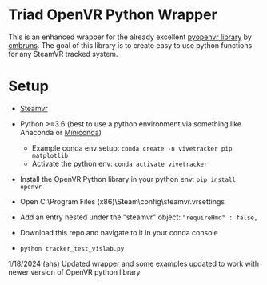 # Triad OpenVR Python Wrapper

This is an enhanced wrapper for the already excellent [pyopenvr library](https://github.com/cmbruns/pyopenvr) by [cmbruns](https://github.com/cmbruns).  The goal of this library is to create easy to use python functions for any SteamVR tracked system.

# Setup

- [Steamvr](https://www.steamvr.com/)
- Python >=3.6 (best to use a python environment via something like Anaconda or [Miniconda](https://conda.io/projects/conda/en/latest/index.html))
  - Example conda env setup: `conda create -n vivetracker pip matplotlib`
  - Activate the python env: `conda activate vivetracker`
- Install the OpenVR Python library in your python env: `pip install openvr`

- Open C:\Program Files (x86)\Steam\config\steamvr.vrsettings
- Add an entry nested under the "steamvr" object: `"requireHmd" : false,`

- Download this repo and navigate to it in your conda console
- `python tracker_test_vislab.py` 

1/18/2024
(ahs) Updated wrapper and some examples updated to work with newer version of OpenVR python library
